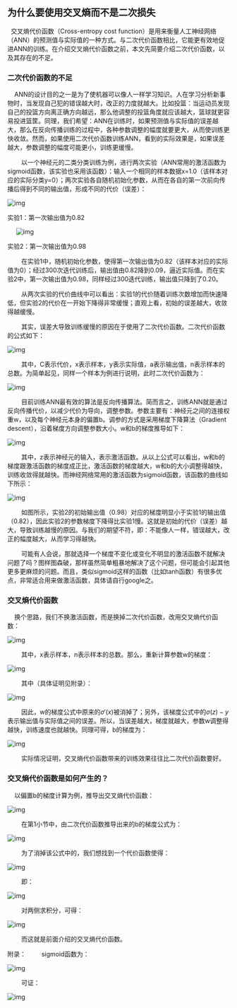 ## 为什么要使用交叉熵而不是二次损失

  交叉熵代价函数（Cross-entropy cost function）是用来衡量人工神经网络（ANN）的预测值与实际值的一种方式。与二次代价函数相比，它能更有效地促进ANN的训练。在介绍交叉熵代价函数之前，本文先简要介绍二次代价函数，以及其存在的不足。

### 二次代价函数的不足

     ANN的设计目的之一是为了使机器可以像人一样学习知识。人在学习分析新事物时，当发现自己犯的错误越大时，改正的力度就越大。比如投篮：当运动员发现自己的投篮方向离正确方向越远，那么他调整的投篮角度就应该越大，篮球就更容易投进篮筐。同理，我们希望：ANN在训练时，如果预测值与实际值的误差越大，那么在反向传播训练的过程中，各种参数调整的幅度就要更大，从而使训练更快收敛。然而，如果使用二次代价函数训练ANN，看到的实际效果是，如果误差越大，参数调整的幅度可能更小，训练更缓慢。

        以一个神经元的二类分类训练为例，进行两次实验（ANN常用的激活函数为sigmoid函数，该实验也采用该函数）：输入一个相同的样本数据x=1.0（该样本对应的实际分类y=0）；两次实验各自随机初始化参数，从而在各自的第一次前向传播后得到不同的输出值，形成不同的代价（误差）：

![img](https://img-blog.csdn.net/20160402155654660)

实验1：第一次输出值为0.82

     ![img](https://img-blog.csdn.net/20160402160332006)

实验2：第一次输出值为0.98

        在实验1中，随机初始化参数，使得第一次输出值为0.82（该样本对应的实际值为0）；经过300次迭代训练后，输出值由0.82降到0.09，逼近实际值。而在实验2中，第一次输出值为0.98，同样经过300迭代训练，输出值只降到了0.20。

        从两次实验的代价曲线中可以看出：实验1的代价随着训练次数增加而快速降低，但实验2的代价在一开始下降得非常缓慢；直观上看，初始的误差越大，收敛得越缓慢。

        其实，误差大导致训练缓慢的原因在于使用了二次代价函数。二次代价函数的公式如下：

![img](https://img-blog.csdn.net/20160402180717102)

        其中，C表示代价，x表示样本，y表示实际值，a表示输出值，n表示样本的总数。为简单起见，同样一个样本为例进行说明，此时二次代价函数为：

![img](https://img-blog.csdn.net/20160402162353795)

        目前训练ANN最有效的算法是反向传播算法。简而言之，训练ANN就是通过反向传播代价，以减少代价为导向，调整参数。参数主要有：神经元之间的连接权重w，以及每个神经元本身的偏置b。调参的方式是采用梯度下降算法（Gradient descent），沿着梯度方向调整参数大小。w和b的梯度推导如下：

![img](https://img-blog.csdn.net/20160402175137034)

        其中，z表示神经元的输入，表示激活函数。从以上公式可以看出，w和b的梯度跟激活函数的梯度成正比，激活函数的梯度越大，w和b的大小调整得越快，训练收敛得就越快。而神经网络常用的激活函数为sigmoid函数，该函数的曲线如下所示：

![img](https://img-blog.csdn.net/20160402165516510)

        如图所示，实验2的初始输出值（0.98）对应的梯度明显小于实验1的输出值（0.82），因此实验2的参数梯度下降得比实验1慢。这就是初始的代价（误差）越大，导致训练越慢的原因。与我们的期望不符，即：不能像人一样，错误越大，改正的幅度越大，从而学习得越快。

        可能有人会说，那就选择一个梯度不变化或变化不明显的激活函数不就解决问题了吗？图样图森破，那样虽然简单粗暴地解决了这个问题，但可能会引起其他更多更麻烦的问题。而且，类似sigmoid这样的函数（比如tanh函数）有很多优点，非常适合用来做激活函数，具体请自行google之。

### 交叉熵代价函数

     换个思路，我们不换激活函数，而是换掉二次代价函数，改用交叉熵代价函数：

![img](https://img-blog.csdn.net/20160402172100739)


        其中，x表示样本，n表示样本的总数。那么，重新计算参数w的梯度：

![img](https://img-blog.csdn.net/20160402180457695)

        其中（具体证明见附录）：

![img](https://img-blog.csdn.net/20160402172758429)

        因此，w的梯度公式中原来的$\sigma'(x)$被消掉了；另外，该梯度公式中的$\sigma(z) -y$表示输出值与实际值之间的误差。所以，当误差越大，梯度就越大，参数w调整得越快，训练速度也就越快。同理可得，b的梯度为：

![img](https://img-blog.csdn.net/20160402173528448)

        实际情况证明，交叉熵代价函数带来的训练效果往往比二次代价函数要好。



### 交叉熵代价函数是如何产生的？

     以偏置b的梯度计算为例，推导出交叉熵代价函数：

![img](https://img-blog.csdn.net/20160402175021846)


        在第1小节中，由二次代价函数推导出来的b的梯度公式为：

![img](https://img-blog.csdn.net/20160402175556598)

        为了消掉该公式中的，我们想找到一个代价函数使得：

![img](https://img-blog.csdn.net/20160402175717473)

        即：

![img](https://img-blog.csdn.net/20160402175948896)

        对两侧求积分，可得：

![img](https://img-blog.csdn.net/20160402180140959)

        而这就是前面介绍的交叉熵代价函数。



附录：
        sigmoid函数为：

![img](https://img-blog.csdn.net/20161230105018780?watermark/2/text/aHR0cDovL2Jsb2cuY3Nkbi5uZXQvdTAxNDMxMzAwOQ==/font/5a6L5L2T/fontsize/400/fill/I0JBQkFCMA==/dissolve/70/gravity/Center)

        可证：

![img](https://img-blog.csdn.net/20161230105146123?watermark/2/text/aHR0cDovL2Jsb2cuY3Nkbi5uZXQvdTAxNDMxMzAwOQ==/font/5a6L5L2T/fontsize/400/fill/I0JBQkFCMA==/dissolve/70/gravity/Center)
